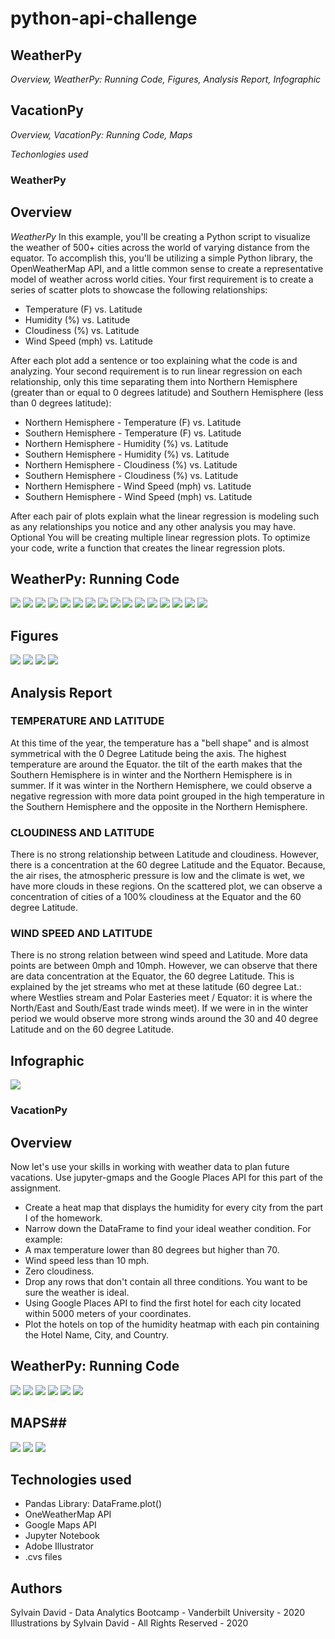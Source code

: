 # python-api-challenge

## WeatherPy ##
*Overview,*
*WeatherPy: Running Code,*
*Figures,*
*Analysis Report,*
*Infographic*

## VacationPy ##
*Overview,*
*VacationPy: Running Code,*
*Maps*

*Techonlogies used*

### WeatherPy ###
## Overview ##
*WeatherPy*
In this example, you'll be creating a Python script to visualize the weather of 500+ cities across the world of varying distance from the equator. To accomplish this, you'll be utilizing a simple Python library, the OpenWeatherMap API, and a little common sense to create a representative model of weather across world cities.
Your first requirement is to create a series of scatter plots to showcase the following relationships:

* Temperature (F) vs. Latitude
* Humidity (%) vs. Latitude
* Cloudiness (%) vs. Latitude
* Wind Speed (mph) vs. Latitude

After each plot add a sentence or too explaining what the code is and analyzing.
Your second requirement is to run linear regression on each relationship, only this time separating them into Northern Hemisphere (greater than or equal to 0 degrees latitude) and Southern Hemisphere (less than 0 degrees latitude):

* Northern Hemisphere - Temperature (F) vs. Latitude
* Southern Hemisphere - Temperature (F) vs. Latitude
* Northern Hemisphere - Humidity (%) vs. Latitude
* Southern Hemisphere - Humidity (%) vs. Latitude
* Northern Hemisphere - Cloudiness (%) vs. Latitude
* Southern Hemisphere - Cloudiness (%) vs. Latitude
* Northern Hemisphere - Wind Speed (mph) vs. Latitude
* Southern Hemisphere - Wind Speed (mph) vs. Latitude

After each pair of plots explain what the linear regression is modeling such as any relationships you notice and any other analysis you may have.
Optional You will be creating multiple linear regression plots. To optimize your code, write a function that creates the linear regression plots.

## WeatherPy: Running Code ##
![](Assets/hw6-1.png)
![](Assets/hw6-2.png)
![](Assets/hw-6-3a.png)
![](Assets/hw6-3b.png)
![](Assets/hw6-3-c.png)
![](Assets/hw-6-4.png)
![](Assets/hw-6-5.png)
![](Assets/hw-6-6.png)
![](Assets/hw-6-7.png)
![](Assets/hw-6-8.png)
![](Assets/hw-6-10.png)
![](Assets/hw-6-11.png)
![](Assets/hw-6-12.png)
![](Assets/hw-6-13.png)
![](Assets/hw-6-14.png)
![](Assets/hw-6-15.png)

## Figures ##
![](Assets/../output_data/Fig1.png)
![](Assets/../output_data/Fig2.png)
![](Assets/../output_data/Fig3.png)
![](Assets/../output_data/Fig4.png)

## Analysis Report ##
### TEMPERATURE AND LATITUDE ###
At this time of the year, the temperature has a "bell shape" and is almost symmetrical with the 0 Degree Latitude being the axis. The highest temperature are around the Equator. the tilt of the earth makes that the Southern Hemisphere is in winter and the Northern Hemisphere is in summer. If it was winter in the Northern Hemisphere, we could observe a negative regression with more data point grouped in the high temperature in the Southern Hemisphere and the opposite in the Northern Hemisphere.

### CLOUDINESS AND LATITUDE ###
There is no strong relationship between Latitude and cloudiness. However, there is a concentration at the 60 degree Latitude and the Equator. Because, the air rises, the atmospheric pressure is low and the climate is wet, we have more clouds in these regions. On the scattered plot, we can observe a concentration of cities of a 100% cloudiness at the Equator and the 60 degree Latitude.

### WIND SPEED AND LATITUDE ###
There is no strong relation between wind speed and Latitude. More data points are between 0mph and 10mph. However, we can observe that there are data concentration at the Equator, the 60 degree Latitude. This is explained by the jet streams who met at these latitude (60 degree Lat.: where Westlies stream and Polar Easteries meet / Equator: it is where the North/East and South/East trade winds meet). If we were in in the winter period we would observe more strong winds around the 30 and 40 degree Latitude and on the 60 degree Latitude.

## Infographic ##
![](Assets/weather_info.png)

### VacationPy ###
## Overview ##

Now let's use your skills in working with weather data to plan future vacations. Use jupyter-gmaps and the Google Places API for this part of the assignment.

* Create a heat map that displays the humidity for every city from the part I of the homework.
* Narrow down the DataFrame to find your ideal weather condition. For example:
* A max temperature lower than 80 degrees but higher than 70.
* Wind speed less than 10 mph.
* Zero cloudiness.
* Drop any rows that don't contain all three conditions. You want to be sure the weather is ideal.
* Using Google Places API to find the first hotel for each city located within 5000 meters of your coordinates.
* Plot the hotels on top of the humidity heatmap with each pin containing the Hotel Name, City, and Country.

## WeatherPy: Running Code ##
![](Assets/hotal1.png)
![](Assets/hotel2.png)
![](Assets/hotel3.png)
![](Assets/hotel5.png)
![](Assets/hotel6.png)
![](Assets/hotel7.png)


## MAPS##
![](Assets/humidity%20map.png)
![](Assets/humidity%20map%20with%20hotel.png)
![](Assets/videomap%20hotel.gif)

## Technologies used ##
* Pandas Library: DataFrame.plot()
* OneWeatherMap API
* Google Maps API
* Jupyter Notebook
* Adobe Illustrator
* .cvs files
  
## Authors ##
Sylvain David - Data Analytics Bootcamp - Vanderbilt University - 2020
Illustrations by Sylvain David - All Rights Reserved - 2020